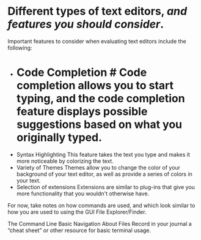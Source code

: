 
# Different types of text editors, *and features you should consider*.
Important features to consider when evaluating text editors include the following:
- # Code Completion # Code completion allows you to start typing, and the code completion feature displays possible suggestions based on what you originally typed.
- Syntax Highlighting
This feature takes the text you type and makes it more noticeable by colorizing the text.
- Variety of Themes
Themes allow you to change the color of your background of your text editor, as well as provide a series of colors in your text.
- Selection of extensions
Extensions are similar to plug-ins that give you more functionality that you wouldn't otherwise have.


For now, take notes on how commands are used, and which look similar to how you are used to using the GUI File Explorer/Finder.

The Command Line
Basic Navigation
About Files
Record in your journal a “cheat sheet” or other resource for basic terminal usage.
